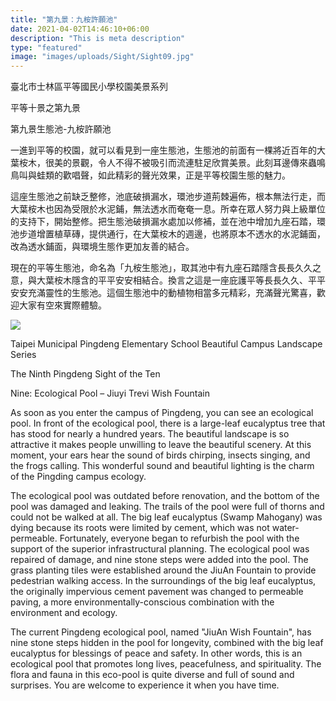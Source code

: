 ```yaml
---
title: "第九景：九桉許願池"
date: 2021-04-02T14:46:10+06:00
description: "This is meta description"
type: "featured"
image: "images/uploads/Sight/Sight09.jpg"
---
```


臺北市士林區平等國民小學校園美景系列

平等十景之第九景

第九景生態池-九桉許願池
    
一進到平等的校園，就可以看見到一座生態池，生態池的前面有一棵將近百年的大葉桉木，很美的景觀，令人不得不被吸引而流連駐足欣賞美景。此刻耳邊傳來蟲鳴鳥叫與蛙類的歡唱聲，如此精彩的聲光效果，正是平等校園生態的魅力。

這座生態池之前缺乏整修，池底破損漏水，環池步道荊棘遍佈，根本無法行走，而大葉桉木也因為受限於水泥鋪，無法透水而奄奄一息。所幸在眾人努力與上級單位的支持下，開始整修。把生態池破損漏水處加以修補，並在池中增加九座石踏，環池步道增置植草磚，提供通行，在大葉桉木的週邊，也將原本不透水的水泥鋪面，改為透水鋪面，與環境生態作更加友善的結合。

現在的平等生態池，命名為「九桉生態池」，取其池中有九座石踏隱含長長久久之意，與大葉桉木隱含的平平安安相結合。換言之這是一座庇護平等長長久久、平平安安充滿靈性的生態池。這個生態池中的動植物相當多元精彩，充滿聲光驚喜，歡迎大家有空來實際體驗。

![](../images/post-img.jpg)

Taipei Municipal Pingdeng Elementary School Beautiful Campus Landscape Series

The Ninth Pingdeng Sight of the Ten

Nine: Ecological Pool – Jiuyi Trevi Wish Fountain
               
As soon as you enter the campus of Pingdeng, you can see an ecological pool. In front of the ecological pool, there is a large-leaf eucalyptus tree that has stood for nearly a hundred years. The beautiful landscape is so attractive it makes people unwilling to leave the beautiful scenery. At this moment, your ears hear the sound of birds chirping, insects singing, and the frogs calling. This wonderful sound and beautiful lighting is the charm of the Pingding campus ecology.

The ecological pool was outdated before renovation, and the bottom of the pool was damaged and leaking. The trails of the pool were full of thorns and could not be walked at all. The big leaf eucalyptus (Swamp Mahogany) was dying because its roots were limited by cement, which was not water-permeable. Fortunately, everyone began to refurbish the pool with the support of the superior infrastructural planning. The ecological pool was repaired of damage, and nine stone steps were added into the pool. The grass planting tiles were established around the JiuAn Fountain to provide pedestrian walking access. In the surroundings of the big leaf eucalyptus, the originally impervious cement pavement was changed to permeable paving, a more environmentally-conscious combination with the environment and ecology.

The current Pingdeng ecological pool, named "JiuAn Wish Fountain", has nine stone steps hidden in the pool for longevity, combined with the big leaf eucalyptus for blessings of peace and safety. In other words, this is an ecological pool that promotes long lives, peacefulness, and spirituality. The flora and fauna in this eco-pool is quite diverse and full of sound and surprises. You are welcome to experience it when you have time.



